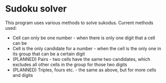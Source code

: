 # Sudoku solver

This program uses various methods to solve sukodus. Current methods used:

- Cell can only be one number - when there is only one digit that a cell can be
- Cell is the only candidate for a number - when the cell is the only one in its group that can be a certain digit
- (PLANNED) Pairs - two cells have the same two candidates, which excludes all other cells in the group for those two digits
- (PLANNED) Triples, fours etc. - the same as above, but for more cells and digits
